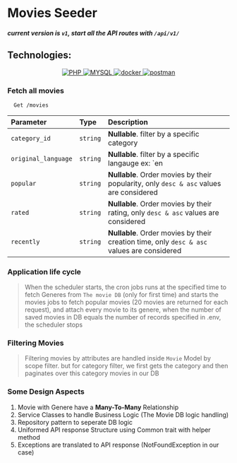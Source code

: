
# Movies Seeder
##### current version is `v1`, start all the API routes with ``/api/v1/``
## Technologies:
<p align="center">
    <a href="#">
        <img src="https://img.shields.io/badge/-PHP-f5f5f5?style=for-the-badge&amp;labelColor=grey&amp;logo=PHP&amp;logoColor=white" alt="PHP" style="max-width:100%;">
    </a>
    <a href="#">
        <img src="https://img.shields.io/badge/-MYSQL-075b9a?style=for-the-badge&amp;labelColor=black&amp;logo=Mysql&amp;logoColor=white" alt="MYSQL" style="max-width:100%;">
    </a>
    <a href="#">
        <img src="https://img.shields.io/badge/-Docker-61dafb?style=for-the-badge&amp;labelColor=black&amp;logo=docker&amp;logoColor=61dafb" alt="docker" style="max-width:100%;">
    </a>
    <a href="#">
        <img src="https://img.shields.io/badge/-Postman-F88C00?style=for-the-badge&amp;labelColor=black&amp;logo=postman&amp;logoColor=F88C00" alt="postman" style="max-width:100%;">
    </a>
</p>

### Fetch all movies

```http
  Get /movies
```

| Parameter | Type     | Description                |
| :-------- | :------- | :------------------------- |
| `category_id` | `string` | **Nullable**. filter by a specific category |
| `original_language` | `string` | **Nullable**. filter by a specific langauge ex: `en|fr` |
| `popular` | `string` | **Nullable**. Order movies by their popularity, only `desc & asc` values are considered|
| `rated` | `string` | **Nullable**. Order movies by their rating, only `desc & asc` values are considered|
| `recently` | `string` | **Nullable**. Order movies by their creation time, only `desc & asc` values are considered|

### Application life cycle
> When the scheduler starts, the cron jobs runs at the specified time to fetch Generes from `The movie DB` (only for first time) and starts the movies jobs to fetch popular movies (20 movies are returned for each request), and attach every movie to its genere, when the number of saved movies in DB equals the number of records specified in .env, the scheduler stops

### Filtering Movies
> Filtering movies by attributes are handled inside `Movie` Model by scope filter. but for category filter, we first gets the category and then paginates over this category movies in our DB

### Some Design Aspects
1. Movie with Genere have a **Many-To-Many** Relationship
1. Service Classes to handle Business Logic (The Movie DB logic handling)
2. Repository pattern to seperate DB logic
3. Uniformed API response Structure using Common trait with helper method
4. Exceptions are translated to API response (NotFoundException in our case)
